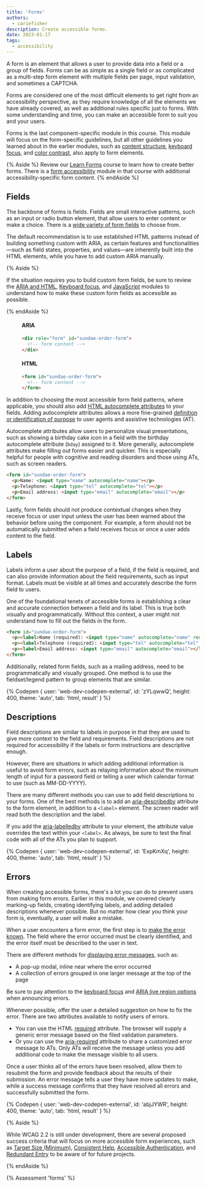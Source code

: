 ```yaml
---
title: 'Forms'
authors:
  - cariefisher
description: Create accessible forms.
date: 2023-01-17
tags:
  - accessibility
---
```


A form is an element that allows a user to provide data into a field or a group
of fields. Forms can be as simple as a single field or as complicated as a
multi-step form element with multiple fields per page, input validation, and
sometimes a CAPTCHA.

Forms are considered one of the most difficult elements to get right from an
accessibility perspective, as they require knowledge of all the elements we
have already covered, as well as additional rules specific just to forms. With some
understanding and time, you can make an accessible form to suit you and your
users.

Forms is the last component-specific module in this course. This module will
focus on the form-specific guidelines, but all other guidelines you learned
about in the earlier modules, such as
[content structure](/learn/accessibility/structure),
[keyboard focus](/learn/accessibility/focus), and
[color contrast](/learn/accessibility/color-contrast), also apply to form
elements.

{% Aside %}
Review our [Learn Forms](/learn/forms) course to learn how to create better
forms. There is a [form accessibility](/learn/forms/accessibility) module in
that course with additional accessibility-specific form content.
{% endAside %}


## Fields

The backbone of forms is fields. Fields are small interactive patterns, such as
an input or radio button element, that allow users to enter content or make a
choice. There is a [wide variety of form fields](/learn/forms/fields) to
choose from. 

The default recommendation is to use established HTML patterns instead of
building something custom with ARIA, as certain features and
functionalities—such as field states, properties, and values—are inherently
built into the HTML elements, while you have to add custom ARIA manually.

{% Aside %}

If the situation requires you to build custom form fields, be sure to review
the [ARIA and HTML](/learn/accessibility/aria-html),
[Keyboard focus](/learn/accessibility/focus), and
[JavaScript](/learn/accessibility/javascript) modules to understand how to make
these custom form fields as accessible as possible.

{% endAside %}

<div class="switcher">
<figure>
<h4>ARIA</h4>

```html
<div role="form" id="sundae-order-form">
  <!-- form content -->
</div>
```
</figure>

<figure>
<h4>HTML</h4>

```html
<form id="sundae-order-form">
  <!-- form content -->
</form>
```
</figure>
</div>


In addition to choosing the most accessible form field patterns, where
applicable, you should also add
[HTML autocomplete attributes](https://developer.mozilla.org/docs/Web/HTML/Attributes/autocomplete)
to your fields. Adding autocomplete attributes allows a more fine-grained
[definition or identification of purpose](https://www.w3.org/TR/WCAG21/#input-purposes)
to user agents and assistive technologies (AT).

Autocomplete attributes allow users to personalize visual presentations,
such as showing a birthday cake icon in a field with the birthday autocomplete
attribute (`bday`) assigned to it. More generally, autocomplete attributes make
filling out forms easier and quicker. This is especially helpful for people
with cognitive and reading disorders and those using ATs, such as screen
readers.

```html
<form id="sundae-order-form">
  <p>Name: <input type="name" autocomplete="name"></p>
  <p>Telephone: <input type="tel" autocomplete="tel"></p>
  <p>Email address: <input type="email" autocomplete="email"></p>
</form>
```

Lastly, form fields should not produce contextual changes when they receive
focus or user input unless the user has been warned about the behavior before
using the component. For example, a form should not be automatically submitted
when a field receives focus or once a user adds content to the field.

## Labels

Labels inform a user about the purpose of a field, if the field is required,
and can also provide information about the field requirements, such as input
format. Labels must be visible at all times and accurately describe the form
field to users.

One of the foundational tenets of accessible forms is establishing a clear and
accurate connection between a field and its label. This is true both visually
and programmatically. Without this context, a user might not understand how to
fill out the fields in the form.

```html
<form id="sundae-order-form">
  <p><label>Name (required): <input type="name" autocomplete="name" required></label></p>
  <p><label>Telephone (required): <input type="tel" autocomplete="tel" required></label></p>
  <p><label>Email address: <input type="email" autocomplete="email"></label></p>
</form>
```

Additionally, related form fields, such as a mailing address, need to be
programmatically and visually grouped. One method is to use the fieldset/legend
pattern to group elements that are similar.

{% Codepen {
 user: 'web-dev-codepen-external',
 id: 'zYLqwwQ',
 height: 400,
 theme: 'auto',
 tab: 'html, result'
} %}


## Descriptions

Field descriptions are similar to labels in purpose in that they are used to
give more context to the field and requirements. Field descriptions are not
required for accessibility if the labels or form instructions are descriptive
enough.

However, there are situations in which adding additional information is useful
to avoid form errors, such as relaying information about the minimum length of
input for a password field or telling a user which calendar format to use (such
as MM-DD-YYYY).

There are many different methods you can use to add field descriptions to your
forms. One of the best methods is to add an
[aria-describedby](https://developer.mozilla.org/docs/Web/Accessibility/ARIA/Attributes/aria-describedby)
attribute to the form element, in addition to a `<label>` element. The screen
reader will read both the description and the label.

If you add the
[aria-labelledby](https://developer.mozilla.org/docs/Web/Accessibility/ARIA/Attributes/aria-labelledby)
attribute to your element, the attribute value overrides the text within your
`<label>`. As always, be sure to test the final code with all of the ATs you
plan to support.

{% Codepen {
 user: 'web-dev-codepen-external',
 id: 'ExpKmXq',
 height: 400,
 theme: 'auto',
 tab: 'html, result'
} %}

## Errors

When creating accessible forms, there's a lot you can do to prevent users from
making form errors. Earlier in this module, we covered clearly marking-up
fields, creating identifying labels, and adding detailed descriptions whenever
possible. But no matter how clear you think your form is, eventually, a user
will make a mistake.

When a user encounters a form error, the first step is to
[make the error known](https://www.w3.org/WAI/tutorials/forms/notifications).
The field where the error occurred must be clearly identified, and the error
itself must be described to the user in text.

There are different methods for [displaying error
messages](https://webaim.org/techniques/formvalidation/#error), such as:

* A pop-up modal, inline near where the error occurred
* A collection of errors grouped in one larger message at the top of the page

Be sure to pay attention to the [keyboard focus](/learn/accessibility/focus)
and [ARIA live region options](https://developer.mozilla.org/docs/Web/Accessibility/ARIA/ARIA_Live_Regions)
when announcing errors.

Whenever possible, offer the user a detailed suggestion on how to fix the
error. There are two attributes available to notify users of errors.

* You can use the HTML [required](https://developer.mozilla.org/docs/Web/HTML/Attributes/required) attribute. The browser will supply a generic error message based on the filed validation parameters.
* Or you can use the [aria-required](https://developer.mozilla.org/docs/Web/Accessibility/ARIA/Attributes/aria-required) attribute to share a customized error message to ATs. Only ATs will receive the message unless you add additional code to make the message visible to all users. 

Once a user thinks all of the errors have been resolved, allow them to resubmit
the form and provide feedback about the results of their submission. An error
message tells a user they have more updates to make, while a success message
confirms that they have resolved all errors and successfully submitted the form.

{% Codepen {
 user: 'web-dev-codepen-external',
 id: 'abjJYWR',
 height: 400,
 theme: 'auto',
 tab: 'html, result'
} %}

{% Aside %}

While WCAG 2.2 is still under development, there are several proposed success
criteria that will focus on more accessible form experiences, such as
[Target Size (Minimum)](https://www.w3.org/TR/WCAG22/#target-size-minimum),
[Consistent Help](https://www.w3.org/TR/WCAG22/#consistent-help),
[Accessible Authentication](https://www.w3.org/TR/WCAG22/#accessible-authentication),
and [Redundant Entry](https://www.w3.org/TR/WCAG22/#redundant-entry) to be
aware of for future projects.

{% endAside %}

{% Assessment 'forms' %}

